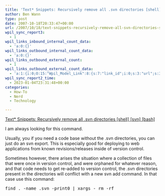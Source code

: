 ```yaml
---
title: 'Text* Snippets: Recursively remove all .svn directories [shell] [svn] [bash]'
author: Ben Wann
type: post
date: 2007-10-18T20:33:47+00:00
url: /2007/10/18/text-snippets-recursively-remove-all-svn-directories-shell-svn-bash/
wpil_sync_report3:
  - 1
wpil_links_inbound_internal_count_data:
  - 'a:0:{}'
wpil_links_outbound_internal_count_data:
  - 'a:0:{}'
wpil_links_outbound_external_count:
  - 1
wpil_links_outbound_external_count_data:
  - 'a:1:{i:0;O:15:"Wpil_Model_Link":8:{s:7:"link_id";i:0;s:3:"url";s:38:"http://textsnippets.com/posts/show/104";s:4:"host";s:16:"textsnippets.com";s:8:"internal";b:0;s:4:"post";N;s:6:"anchor";s:76:"Text* Snippets: Recursively remove all .svn directories [shell] [svn] [bash]";s:15:"added_by_plugin";b:0;s:8:"location";s:7:"content";}}'
wpil_sync_report2_time:
  - 2023-01-04T23:31:48+00:00
categories:
  - How-To
  - Nerd
  - Technology

---
```

<a target="_blank" href="http://textsnippets.com/posts/show/104">Text* Snippets: Recursively remove all .svn directories [shell] [svn] [bash]</a>

I am always looking for this command.

Usually, you if you need a code base without the .svn directories, you can just do an svn export. This is especially good for deploying to web applications from known revisions/releases inside of version control.

Sometimes however, there arises the situation where a collection of files that were once in version control, and were orphaned for whatever reason, and that code needs to get re-added to version control, the .svn directories present in the directories will conflict with a new svn add command. In that case use this command:

<pre><span class="ident">find</span> <span class="punct">.</span> <span class="punct">-</span><span class="ident">name</span> <span class="punct">.</span><span class="ident">svn</span> <span class="punct">-</span><span class="ident">print0</span> <span class="punct">|</span> <span class="ident">xargs</span> <span class="punct">-</span><span class="number"></span> <span class="ident">rm</span> <span class="punct">-</span><span class="ident">rf</span></pre>

<pre></pre>

<p style="margin-left: 40px">
  <!--2b02b1dbdabe5a7297acf208f87d49a4-->
</p>

<!--e2e1b33abd820355616ad1ff02a03ac3-->

<!--23fbf1291741d991925474dbe2cae500-->
